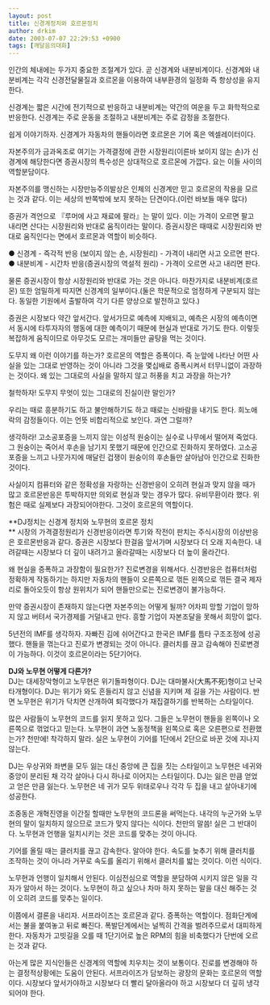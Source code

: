 ```yaml
---
layout: post
title: 신경계정치와 호르몬정치
author: drkim
date: 2003-07-07 22:29:53 +0900
tags: [깨달음의대화]
---
```

인간의 체내에는 두가지 중요한 조절계가 있다. 곧 신경계와 내분비계이다. 신경계와 내분비계는 각각 신경전달물질과 호르몬을 이용하여 내부환경의 일정화 즉 항상성을 유지한다. 

신경계는 짧은 시간에 전기적으로 반응하고 내분비계는 약간의 여운을 두고 화학적으로 반응한다. 신경계는 주로 운동을 조절하고 내분비계는 주로 감정을 조절한다. 

쉽게 이야기하자. 신경계가 자동차의 핸들이라면 호르몬은 기어 혹은 엑셀레이터이다. 

자본주의가 금과옥조로 여기는 가격결정에 관한 시장원리(이른바 보이지 않는 손)가 신경계에 해당한다면 증권시장의 특수성은 상대적으로 호르몬에 가깝다. 요는 이들 사이의 역할분담이다. 

자본주의를 맹신하는 시장만능주의발상은 인체의 신경계만 믿고 호르몬의 작용을 모르는 것과 같다. 이는 세상의 반쪽밖에 보지 못하는 단견이다.(이런 바보들 매우 많다) 

증권가 격언으로 『루머에 사고 재료에 팔라』는 말이 있다. 이는 가격이 오르면 팔고 내리면 산다는 시장원리와 반대로 움직이라는 말이다. 증권시장은 때때로 시장원리와 반대로 움직인다는 면에서 호르몬과 역할이 비슷하다. 

● 신경계 - 즉각적 반응 (보이지 않는 손, 시장원리) - 가격이 내리면 사고 오르면 판다.  
● 내분비계 - 시간차 반응(증권시장의 역설적 원리) - 가격이 오르면 사고 내리면 판다. 

물론 증권시장이 항상 시장원리와 반대로 가는 것은 아니다. 마찬가지로 내분비계(호르몬) 또한 엄밀하게 따지면 신경계의 일부이다.(둘은 학문적으로 엄정하게 구분되지 않는다. 동일한 기원에서 출발하여 각기 다른 양상으로 발전하고 있다.)

증권은 시장보다 약간 앞서간다. 앞서가므로 예측에 지배되고, 예측은 시장의 예측이면서 동시에 타투자자의 행동에 대한 예측이기 때문에 현실과 반대로 가기도 한다. 이렇듯 복잡하게 움직이므로 아무것도 모르는 개미들만 골탕을 먹는 것이다. 

도무지 왜 이런 이야기를 하는가? 호르몬의 역할은 증폭이다. 즉 눈앞에 나타난 어떤 사실을 있는 그대로 반영하는 것이 아니라 그것을 몇십배로 증폭시켜서 터무니없이 과장하는 것이다. 왜 있는 그대로의 사실을 말하지 않고 허풍을 치고 과장을 하는가?

철학하자! 도무지 무엇이 있는 그대로의 진실이란 말인가? 

우리는 때로 흥분하기도 하고 불안해하기도 하고 때로는 신바람을 내기도 한다. 희노애락의 감정들이다. 이는 언뜻 비합리적으로 보인다. 과연 그럴까?

생각하라! 고소공포증을 느끼지 않는 이성적 원숭이는 실수로 나무에서 떨어져 죽었다. 그 원숭이는 죽어서 후손을 남기지 못했기 때문에 인간으로 진화하지 못하였다. 고소공포증을 느끼고 나뭇가지에 매달린 겁쟁이 원숭이의 후손들만 살아남아 인간으로 진화한 것이다. 

사실이지 컴퓨터와 같은 정확성을 자랑하는 신경반응이 오히려 현실과 맞지 않을 때가 많고 호르몬반응은 투박하지만 의외로 현실과 맞는 경우가 많다. 유비무환이라 했다. 위험은 때로 실제보다 과장되어야한다. 그것이 호르몬의 역할이다. 

**DJ정치는 신경계 정치와 노무현의 호르몬 정치   
** 시장의 가격결정원리가 신경반응이라면 투기와 작전이 판치는 주식시장의 이상반응은 호르몬반응과 같다. 증권은 시장보다 한걸음 앞서가며 시장보다 더 오래 지속한다. 내려갈때는 시장보다 더 깊이 내려가고 올라갈때는 시장보다 더 높이 올라간다. 

왜 현실을 증폭하고 과장함이 필요한가? 진로변경을 위해서다. 신경반응은 컴퓨터처럼 정확하게 작동하기는 하지만 자동차의 핸들이 오른쪽으로 꺾든 왼쪽으로 꺾든 결국 제자리로 돌아오듯이 항상 원위치가 되어 핸들만으로는 진로변경이 불가능하다. 

만약 증권시장이 존재하지 않는다면 자본주의는 어떻게 될까? 어차피 망할 기업이 망하지 않고 버텨서 국가경제를 거덜내고 만다. 흥할 기업이 자본조달을 못해서 희망이 없다. 

5년전의 IMF를 생각하자. 자빠진 김에 쉬어간다고 한국은 IMF를 틈타 구조조정에 성공했다. 핸들을 꺾는다고 진로가 변경되는 것이 아니다. 클러치를 끊고 감속해야 진로변경이 가능하다. 이것이 호르몬이라는 5단기어다. 

**DJ와 노무현 어떻게 다른가?**  
DJ는 대세장악형이고 노무현은 위기돌파형이다. DJ는 대마불사(大馬不死)형이고 난국타개형이다. DJ는 위기가 와도 흔들리지 않고 신념을 지키며 제 길을 가는 사람이다. 반면 노무현은 위기가 닥치면 산개하여 퇴각했다가 재집결하기를 반복하는 스타일이다. 

많은 사람들이 노무현의 코드를 읽지 못하고 있다. 그들은 노무현이 핸들을 왼쪽이나 오른쪽으로 꺾었다고 믿는다. 노무현이 과연 노동정책을 왼쪽으로 혹은 오른편으로 전환했는가? 천만에! 착각하지 말라. 실은 노무현이 기어를 1단에서 2단으로 바꾼 것에 지나지 않는다. 

DJ는 우상귀와 좌변을 모두 잃는 대신 중앙에 큰 집을 짓는 스타일이고 노무현은 네귀와 중앙이 분리된 채 각각 살아나 다시 하나로 이어지는 스타일이다. DJ는 잃은 만큼 얻었고 얻은 만큼 잃는다. 노무현은 네 귀가 모두 위태로우나 각각 두 집을 내고 살아내기에 성공한다. 

조중동은 개혁진영을 이간질 할때만 노무현의 코드론을 써먹는다. 내각의 누군가와 노무현의 말이 일치하지 않으므로 코드가 맞지 않다는 식이다. 천만의 말씀! 실은 그 반대이다. 노무현과 언행을 일치시키는 것은 코드를 맞추는 것이 아니다. 

기어를 올릴 때는 클러치를 끊고 감속한다. 알아야 한다. 속도를 늦추기 위해 클러치를 조작하는 것이 아니라 거꾸로 속도를 올리기 위해서 클러치를 밟는 것이다. 이런 식이다. 

노무현과 언행이 일치해서 안된다. 이심전심으로 역할을 분담하여 시키지 않은 일을 각자가 알아서 하는 것이다. 노무현이 하고 싶으나 차마 하지 못하는 말을 대신 해주는 것이 오히려 코드를 맞추는 일이다. 

이쯤에서 결론을 내리자. 서프라이즈는 호르몬과 같다. 증폭하는 역할이다. 점화단계에서는 불을 붙여놓고 뒤로 빠진다. 폭발단계에서는 널찍히 간격을 벌려주므로서 대피하게 한다. 자동차가 고빗길을 오를 때 1단기어로 높은 RPM의 힘을 비축했다가 단번에 오르는 것과 같다.

아는게 많은 지식인들은 신경계의 역할에 치우치는 것이 보통이다. 진로를 변경해야 하는 결정적상황에는 도움이 안된다. 서프라이즈가 담보하는 광장의 문화는 호르몬의 역할이다. 시장보다 앞서가야하고 시장보다 더 빨리 달아올라야 하고 시장보다 더 깊히 냉각되어야 한다.